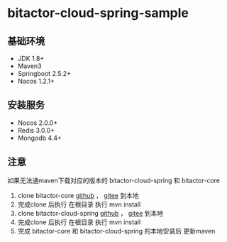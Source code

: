 # bitactor-cloud-spring-sample
## 基础环境
* JDK 1.8+
* Maven3
* Springboot 2.5.2+
* Nacos 1.2.1+ 

## 安装服务
* Nocos 2.0.0+
* Redis 3.0.0+
* Mongodb 4.4+

## 注意
如果无法通maven下载对应的版本的 bitactor-cloud-spring 和 bitactor-core
1. clone bitactor-core  [github](https://github.com/Bitactor/bitactor-core) ， [
gitee](https://gitee.com/Bitactor/bitactor-core) 到本地
2. 完成clone 后执行 在根目录 执行 mvn install
3. clone bitactor-cloud-spring  [github](https://github.com/Bitactor/bitactor-cloud-spring) ， [
gitee](https://gitee.com/Bitactor/bitactor-cloud-spring) 到本地
4. 完成clone 后执行 在根目录 执行 mvn install
5. 完成 bitactor-core 和 bitactor-cloud-spring 的本地安装后 更新maven

